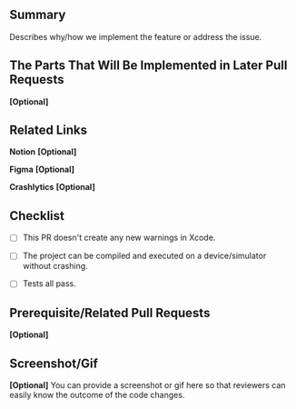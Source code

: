 ## Summary
Describes why/how we implement the feature or address the issue.


## The Parts That Will Be Implemented in Later Pull Requests
**[Optional]**


## Related Links
**Notion**
**[Optional]**


**Figma**
**[Optional]**


**Crashlytics**
**[Optional]**


## Checklist
- [ ] This PR doesn't create any new warnings in Xcode.
- [ ] The project can be compiled and executed on a device/simulator without crashing.
- [ ] Tests all pass.


## Prerequisite/Related Pull Requests
**[Optional]**


## Screenshot/Gif
**[Optional]** You can provide a screenshot or gif here so that reviewers can easily know the outcome of the code changes.
